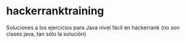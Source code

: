 # hackerranktraining

Soluciones a los ejercicios para Java nivel fácil en hackerrank (no son clases java, tan sólo la solución)
